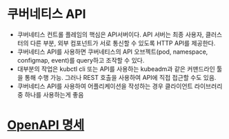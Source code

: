 # 쿠버네티스 API
- 쿠버네티스 컨트롤 플레임의 핵심은 API서버이다. API 서버는 최종 사용자, 클러스터의 다른 부분, 외부 컴포넌트가 서로 통신할 수 있도록 HTTP API를 제공한다.
- 쿠버네티스 API를 사용하면 쿠버네티스의 API 오브젝트(pod, namespace, configmap, event)를 query하고 조작할 수 있다.
- 대부분의 작업은 kubctl cli 또는 API를 사용하는 kubeadm과 같은 커맨드라인 툴을 통해 수행 가능. 그러나 REST 호출을 사용하여 API에 직접 접근할 수도 있음.
- 쿠버네티스 API를 사용하여 어플리케이션을 작성하는 경우 클라이언트 라이브러리 중 하나를 사용하는게 좋음

# [OpenAPI 명세](https://kubernetes.io/ko/docs/concepts/overview/kubernetes-api/)
